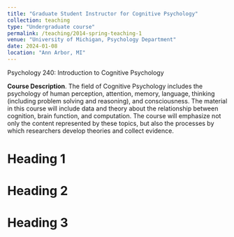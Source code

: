 ```yaml
---
title: "Graduate Student Instructor for Cognitive Psychology"
collection: teaching
type: "Undergraduate course"
permalink: /teaching/2014-spring-teaching-1
venue: "University of Michigan, Psychology Department"
date: 2024-01-08
location: "Ann Arbor, MI"
---
```


Psychology 240: Introduction to Cognitive Psychology

**Course Description**. The field of Cognitive Psychology includes the psychology of
human perception, attention, memory, language, thinking (including problem
solving and reasoning), and consciousness. The material in this course will include
data and theory about the relationship between cognition, brain function, and
computation. The course will emphasize not only the content represented by these
topics, but also the processes by which researchers develop theories and collect
evidence.

Heading 1
======

Heading 2
======

Heading 3
======